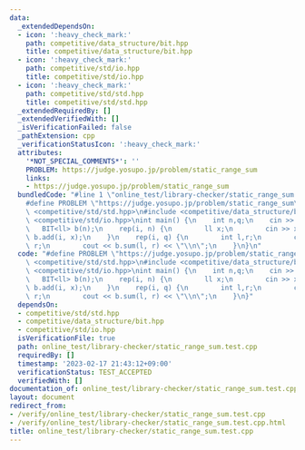 ```yaml
---
data:
  _extendedDependsOn:
  - icon: ':heavy_check_mark:'
    path: competitive/data_structure/bit.hpp
    title: competitive/data_structure/bit.hpp
  - icon: ':heavy_check_mark:'
    path: competitive/std/io.hpp
    title: competitive/std/io.hpp
  - icon: ':heavy_check_mark:'
    path: competitive/std/std.hpp
    title: competitive/std/std.hpp
  _extendedRequiredBy: []
  _extendedVerifiedWith: []
  _isVerificationFailed: false
  _pathExtension: cpp
  _verificationStatusIcon: ':heavy_check_mark:'
  attributes:
    '*NOT_SPECIAL_COMMENTS*': ''
    PROBLEM: https://judge.yosupo.jp/problem/static_range_sum
    links:
    - https://judge.yosupo.jp/problem/static_range_sum
  bundledCode: "#line 1 \"online_test/library-checker/static_range_sum.test.cpp\"\n\
    #define PROBLEM \"https://judge.yosupo.jp/problem/static_range_sum\"\n#include\
    \ <competitive/std/std.hpp>\n#include <competitive/data_structure/bit.hpp>\n#include\
    \ <competitive/std/io.hpp>\nint main() {\n    int n,q;\n    cin >> n >> q;\n \
    \   BIT<ll> b(n);\n    rep(i, n) {\n        ll x;\n        cin >> x;\n       \
    \ b.add(i, x);\n    }\n    rep(i, q) {\n        int l,r;\n        cin >> l >>\
    \ r;\n        cout << b.sum(l, r) << \"\\n\";\n    }\n}\n"
  code: "#define PROBLEM \"https://judge.yosupo.jp/problem/static_range_sum\"\n#include\
    \ <competitive/std/std.hpp>\n#include <competitive/data_structure/bit.hpp>\n#include\
    \ <competitive/std/io.hpp>\nint main() {\n    int n,q;\n    cin >> n >> q;\n \
    \   BIT<ll> b(n);\n    rep(i, n) {\n        ll x;\n        cin >> x;\n       \
    \ b.add(i, x);\n    }\n    rep(i, q) {\n        int l,r;\n        cin >> l >>\
    \ r;\n        cout << b.sum(l, r) << \"\\n\";\n    }\n}"
  dependsOn:
  - competitive/std/std.hpp
  - competitive/data_structure/bit.hpp
  - competitive/std/io.hpp
  isVerificationFile: true
  path: online_test/library-checker/static_range_sum.test.cpp
  requiredBy: []
  timestamp: '2023-02-17 21:43:12+09:00'
  verificationStatus: TEST_ACCEPTED
  verifiedWith: []
documentation_of: online_test/library-checker/static_range_sum.test.cpp
layout: document
redirect_from:
- /verify/online_test/library-checker/static_range_sum.test.cpp
- /verify/online_test/library-checker/static_range_sum.test.cpp.html
title: online_test/library-checker/static_range_sum.test.cpp
---
```

